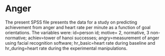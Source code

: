 # Anger
The present SPSS file presents the data for a study on predicting achievement from anger and heart rate per minute as a function of goal orientations.
The variables were: id=person id; motive= 2, normative, 3 non-normative; achiev=tower of hanoi successes; angry=measurement of anger using facial
recognition software; hr_basic=heart rate during baseline and hr_during=heart rate during the experimental manipulations.
